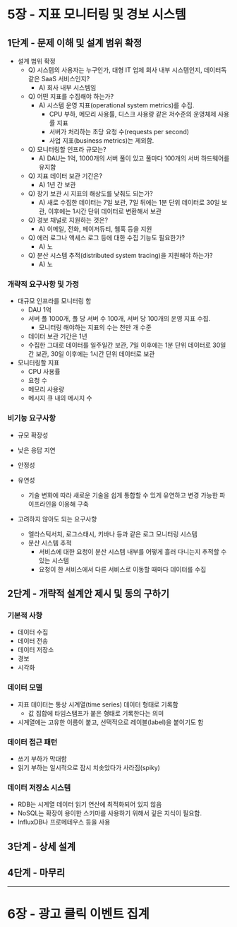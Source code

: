 # 5장 - 지표 모니터링 및 경보 시스템
## 1단계 - 문제 이해 및 설계 범위 확정
- 설계 범위 확정
  - Q) 시스템의 사용자는 누구인가, 대형 IT 업체 회사 내부 시스템인지, 데이터독 같은 SaaS 서비스인지?
    - A) 회사 내부 시스템임
  - Q) 어떤 지표를 수집해야 하는가?
    - A) 시스템 운영 지표(operational system metrics)를 수집.
      - CPU 부하, 메모리 사용률, 디스크 사용량 같은 저수준의 운영체제 사용률 지표
      - 서버가 처리하는 초당 요청 수(requests per second)
      - 사업 지표(business metrics)는 제외함.
  - Q) 모니터링할 인프라 규모는?
    - A) DAU는 1억, 1000개의 서버 풀이 있고 풀마다 100개의 서버 하드웨어를 유지함
  - Q) 지표 데이터 보관 기간은?
    - A) 1년 간 보관
  - Q) 장기 보관 시 지표의 해상도를 낮춰도 되는가?
    - A) 새로 수집한 데이터는 7일 보관, 7일 뒤에는 1분 단위 데이터로 30일 보관, 이후에는 1시간 단위 데이터로 변환해서 보관
  - Q) 경보 채널로 지원하는 것은?
    - A) 이메일, 전화, 페이저듀티, 웹훅 등을 지원
  - Q) 에러 로그나 액세스 로그 등에 대한 수집 기능도 필요한가?
    - A) 노
  - Q) 분산 시스템 추적(distributed system tracing)을 지원해야 하는가?
    - A) 노

### 개략적 요구사항 및 가정
- 대규모 인프라를 모니터링 함
  - DAU 1억
  - 서버 풀 1000개, 풀 당 서버 수 100개, 서버 당 100개의 운영 지표 수집.
    - 모니터링 해야하는 지표의 수는 천만 개 수준
  - 데이터 보관 기간은 1년
  - 수집한 그대로 데이터를 일주일간 보관, 7일 이후에는 1분 단위 데이터로 30일간 보관, 30일 이후에는 1시간 단위 데이터로 보관
- 모니터링할 지표
  - CPU 사용률
  - 요청 수
  - 메모리 사용량
  - 메시지 큐 내의 메시지 수

### 비기능 요구사항
- 규모 확장성
- 낮은 응답 지연
- 안정성
- 유연성
  - 기술 변화에 따라 새로운 기술을 쉽게 통합할 수 있게 유연하고 변경 가능한 파이프라인을 이용해 구축


- 고려하지 않아도 되는 요구사항
  - 엘라스틱서치, 로그스태시, 키바나 등과 같은 로그 모니터링 시스템
  - 분산 시스템 추적
    - 서비스에 대한 요청이 분산 시스템 내부를 어떻게 흘러 다니는지 추적할 수 있는 시스템
    - 요청이 한 서비스에서 다른 서비스로 이동할 때마다 데이터를 수집


## 2단계 - 개략적 설계안 제시 및 동의 구하기
### 기본적 사항
- 데이터 수집
- 데이터 전송
- 데이터 저장소
- 경보
- 시각화

### 데이터 모델
- 지표 데이터는 통상 시계열(time series) 데이터 형태로 기록함
  - 값 집합에 타임스탬프가 붙은 형태로 기록한다는 의미
- 시계열에는 고유한 이름이 붙고, 선택적으로 레이블(label)을 붙이기도 함 

### 데이터 접근 패턴
- 쓰기 부하가 막대함
- 읽기 부하는 일시적으로 잠시 치솟았다가 사라짐(spiky)

### 데이터 저장소 시스템
- RDB는 시계열 데이터 읽기 연산에 최적화되어 있지 않음
- NoSQL는 확장이 용이한 스키마를 사용하기 위해서 깊은 지식이 필요함.
- InfluxDB나 프로메테우스 등을 사용
## 3단계 - 상세 설계


## 4단계 - 마무리


---
# 6장 - 광고 클릭 이벤트 집계